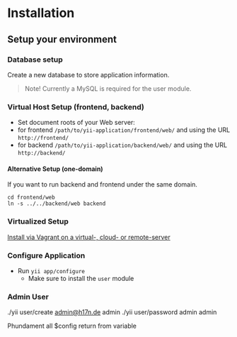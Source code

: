 Installation
============

Setup your environment
----------------------

### Database setup

Create a new database to store application information.

> Note! Currently a MySQL is required for the user module.


### Virtual Host Setup (frontend, backend)

- Set document roots of your Web server:
 - for frontend `/path/to/yii-application/frontend/web/` and using the URL `http://frontend/`
 - for backend `/path/to/yii-application/backend/web/` and using the URL `http://backend/`


#### Alternative Setup (one-domain)

If you want to run backend and frontend under the same domain.

```
cd frontend/web
ln -s ../../backend/web backend
```

### Virtualized Setup

[Install via Vagrant on a virtual-, cloud- or remote-server](virtualization.md)


### Configure Application

- Run `yii app/configure`
  - Make sure to install the `user` module


### Admin User

./yii user/create admin@h17n.de admin
./yii user/password admin admin

Phundament all $config return from variable
